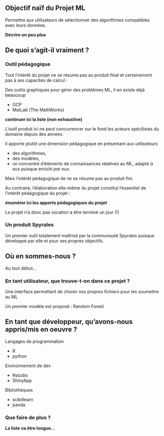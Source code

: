 Objectif naïf du Projet ML
--------------------------

Permettre aux utilisateurs de sélectionner des algorithmes compatibles
avec leurs données.

**Décrire un peu plus**

De quoi s’agit-il vraiment ?
----------------------------

### Outil pédagogique

Tout l’intérêt du projet ne se résume pas au produit final et
certainement pas à ses capacités de calcul :

Des outils graphiques pour gérer des problèmes ML, il en existe déjà
beaucoup

-   GCP
-   MatLab (The MathWorks)

**continuer ici la liste (non exhaustive)**

L’outil produit ici ne peut concurrencer sur le fond les acteurs
spécilistes du domaine depuis des années.

Il apporte plutôt une dimension pédagogique en présentant aux
*utilisateurs*

-   des algorithmes,
-   des modèles,
-   un concentré d’éléments de connaissances relatives au ML, adapté *à
    eux* puisque enrichi *par eux*.

Mais l’intérêt pédagogique de ne se résume pas au produit fini.

Au contraire, l’élaboration elle-même du projet constitut l’essentiel de
l’intérêt pédagogique du projet :

**énumérer ici les apports pédagogiques du projet**

Le projet n’a donc pas vocation a être terminé un jour (!)

### Un produit Spyrales

Un premier outil totalement maîtrisé par la communauté Spyrales puisque
développé par elle et pour ses propres objectifs.

Où en sommes-nous ?
-------------------

Au tout début…

### En tant utilisateur, que trouve-t-on dans ce projet ?

Une interface permettant de choisir nos propres fichiers pour les
soumettre au ML

Un premier modèle est proposé : Random Forest

En tant que développeur, qu’avons-nous appris/mis en oeuvre ?
-------------------------------------------------------------

Langages de programmation

-   R
-   python

Environnement de dev

-   Rstudio
-   ShinyApp

Bibliothèques

-   scikitlearn
-   panda

### Que faire de plus ?

**La liste va être longue…**
